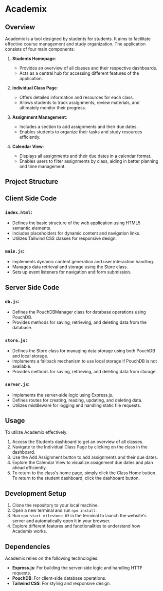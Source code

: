 # Academix

## Overview

Academix is a tool designed by students for students. It aims to facilitate effective course management and study organization. The application consists of four main components:

1. **Students Homepage**:
   - Provides an overview of all classes and their respective dashboards.
   - Acts as a central hub for accessing different features of the application.

2. **Individual Class Page**:
   - Offers detailed information and resources for each class.
   - Allows students to track assignments, review materials, and ultimately monitor their progress.

3. **Assignment Management**:
   - Includes a section to add assignments and their due dates.
   - Enables students to organize their tasks and study resources efficiently.

4. **Calendar View**:
   - Displays all assignments and their due dates in a calendar format.
   - Enables users to filter assignments by class, aiding in better planning and time management.

## Project Structure

## Client Side Code

### `index.html`:

- Defines the basic structure of the web application using HTML5 semantic elements.
- Includes placeholders for dynamic content and navigation links.
- Utilizes Tailwind CSS classes for responsive design.

### `main.js`:

- Implements dynamic content generation and user interaction handling.
- Manages data retrieval and storage using the Store class.
- Sets up event listeners for navigation and form submission.

## Server Side Code

### `db.js`:

- Defines the PouchDBManager class for database operations using PouchDB.
- Provides methods for saving, retrieving, and deleting data from the database.

### `store.js`:

- Defines the Store class for managing data storage using both PouchDB and local storage.
- Implements a fallback mechanism to use local storage if PouchDB is not available.
- Provides methods for saving, retrieving, and deleting data from storage.

### `server.js`:

- Implements the server-side logic using Express.js.
- Defines routes for creating, reading, updating, and deleting data.
- Utilizes middleware for logging and handling static file requests.

## Usage

To utilize Academix effectively:

1. Access the Students dashboard to get an overview of all classes.
2. Navigate to the Individual Class Page by clicking on the class in the dashboard.
3. Use the Add Assignment button to add assignments and their due dates.
4. Explore the Calendar View to visualize assignment due dates and plan ahead efficiently.
5. To return to the class's home page, simply click the Class Home button. To return to the student dashboard, click the dashboard button.

## Development Setup

1. Clone the repository to your local machine.
2. Open a new terminal and run `npm install`.
3. Run `npm start milestone-03` in the terminal to launch the website's server and automatically open it in your browser.
4. Explore different features and functionalities to understand how Academix works.

## Dependencies

Academix relies on the following technologies:

- **Express.js**: For building the server-side logic and handling HTTP requests.
- **PouchDB**: For client-side database operations.
- **Tailwind CSS**: For styling and responsive design.

